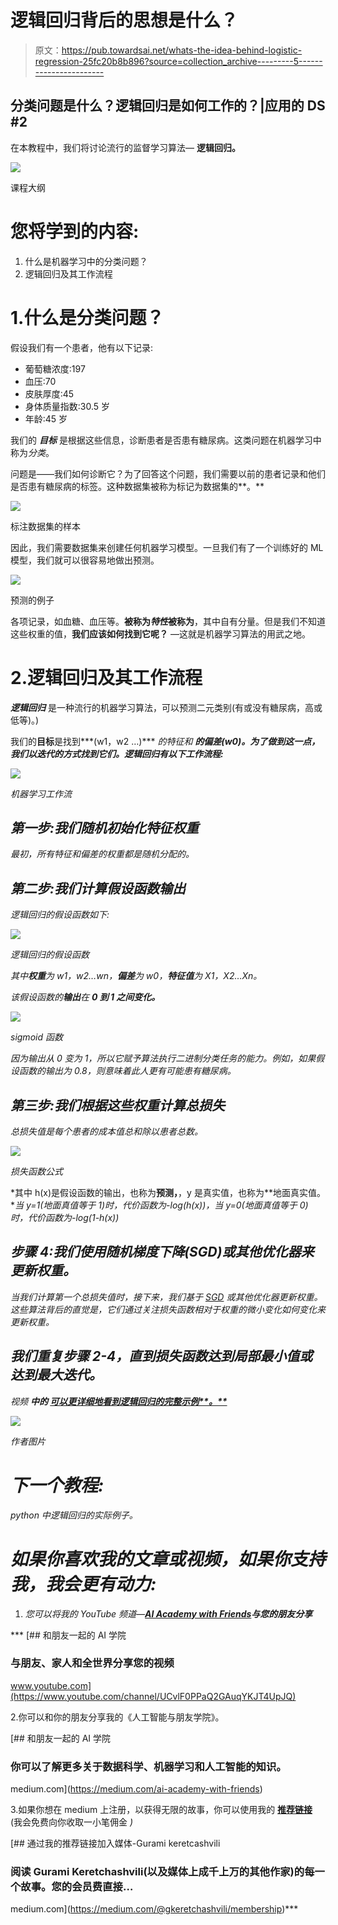 # 逻辑回归背后的思想是什么？

> 原文：<https://pub.towardsai.net/whats-the-idea-behind-logistic-regression-25fc20b8b896?source=collection_archive---------5----------------------->

## 分类问题是什么？逻辑回归是如何工作的？|应用的 DS #2

在本教程中，我们将讨论流行的监督学习算法— **逻辑回归。**

![](img/abb3e90529f2af2508966e961537491b.png)

课程大纲

# 您将学到的内容:

1.  什么是机器学习中的分类问题？
2.  逻辑回归及其工作流程

# 1.什么是分类问题？

假设我们有一个患者，他有以下记录:

*   葡萄糖浓度:197
*   血压:70
*   皮肤厚度:45
*   身体质量指数:30.5 岁
*   年龄:45 岁

我们的 ***目标*** 是根据这些信息，诊断患者是否患有糖尿病。这类问题在机器学习中称为*分类*。

问题是——我们如何诊断它？为了回答这个问题，我们需要以前的患者记录和他们是否患有糖尿病的标签。这种数据集被称为标记为数据集的**。**

![](img/7865164ec88a5991c0e732395dc3dc4d.png)

标注数据集的样本

因此，我们需要数据集来创建任何机器学习模型。一旦我们有了一个训练好的 ML 模型，我们就可以很容易地做出预测。

![](img/3b70a02dbeaaab4bd438e24752b96e25.png)

预测的例子

各项记录，如血糖、血压等。**被称为*特性*被称为**，其中自有分量。但是我们不知道这些权重的值，**我们应该如何找到它呢？** —这就是机器学习算法的用武之地。

# 2.逻辑回归及其工作流程

***逻辑回归*** 是一种流行的机器学习算法，可以预测二元类别(有或没有糖尿病，高或低等)。)

我们的**目标**是找到***(w1，w2 …)*** *的特征和 ***的偏差(w0)。为了做到这一点，我们以迭代的方式找到它们。逻辑回归有以下工作流程:****

*![](img/8e4486faeec1194d17502cffbe712e7d.png)*

*机器学习工作流*

## ***第一步:我们随机初始化特征权重***

*最初，所有特征和偏差的权重都是随机分配的。*

## ***第二步:我们计算假设函数输出***

*逻辑回归的假设函数如下:*

*![](img/a84c168dc44493f2e4f5b080032acf19.png)*

*逻辑回归的假设函数*

*其中**权重**为 w1，w2…wn，**偏差**为 w0，**特征值**为 X1，X2…Xn。*

*该假设函数的**输出**在 **0 到 1 之间变化。***

*![](img/ff34eb013d4b951d411c69be31b4844c.png)*

*sigmoid 函数*

*因为输出从 0 变为 1，所以它赋予算法执行二进制分类任务的能力。例如，如果假设函数的输出为 0.8，则意味着此人更有可能患有糖尿病。*

## ***第三步:我们根据这些权重计算总损失***

*总损失值是每个患者的成本值总和除以患者总数。*

*![](img/d3ea0f823c572528ab148771b49367cc.png)*

*损失函数公式*

*其中 h(x)是假设函数的输出，也称为**预测，**，y 是真实值，也称为**地面真实值。**当 y=1(地面真值等于 1)时，代价函数为-log(h(x))，当 y=0(地面真值等于 0)时，代价函数为-log(1-h(x))*

## *步骤 4:我们使用随机梯度下降(SGD)或其他优化器来更新权重。*

*当我们计算第一个总损失值时，接下来，我们基于 [*SGD*](https://en.wikipedia.org/wiki/Stochastic_gradient_descent) 或其他优化器更新权重。这些算法背后的直觉是，它们通过关注损失函数相对于权重的微小变化如何变化来更新权重。*

## ***我们重复步骤 2-4，直到损失函数达到局部最小值或达到最大迭代。***

*视频 **中的 [**可以更详细地看到**逻辑回归的完整示例**。**](https://www.youtube.com/watch?v=9nuTbrA3w0Y)***

*![](img/d18ae736b4d164315d44dc88764aea10.png)*

*作者图片*

# *下一个教程:*

*python 中逻辑回归的实际例子。*

# *如果你喜欢我的文章或视频，如果你支持我，我会更有动力:*

1.  *您可以将我的 YouTube 频道—[**AI Academy with Friends**](https://www.youtube.com/channel/UCvlF0PPaQ2GAuqYKJT4UpJQ)**与您的朋友分享***

***[](https://www.youtube.com/channel/UCvlF0PPaQ2GAuqYKJT4UpJQ) [## 和朋友一起的 AI 学院

### 与朋友、家人和全世界分享您的视频

www.youtube.com](https://www.youtube.com/channel/UCvlF0PPaQ2GAuqYKJT4UpJQ) 

2.你可以和你的朋友分享我的《人工智能与朋友学院》。

[](https://medium.com/ai-academy-with-friends) [## 和朋友一起的 AI 学院

### 你可以了解更多关于数据科学、机器学习和人工智能的知识。

medium.com](https://medium.com/ai-academy-with-friends) 

3.如果你想在 medium 上注册，以获得无限的故事，你可以使用我的 [**推荐链接**](https://medium.com/@gkeretchashvili/membership) (我会免费向你收取一小笔佣金 *)*

[](https://medium.com/@gkeretchashvili/membership) [## 通过我的推荐链接加入媒体-Gurami keretcashvili

### 阅读 Gurami Keretchashvili(以及媒体上成千上万的其他作家)的每一个故事。您的会员费直接…

medium.com](https://medium.com/@gkeretchashvili/membership)***